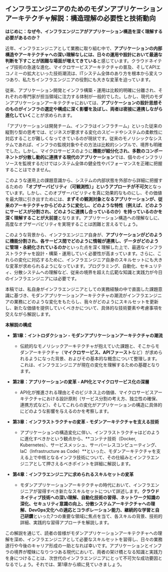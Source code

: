 ## インフラエンジニアのためのモダンアプリケーションアーキテクチャ解説：構造理解の必要性と技術動向

**はじめに：なぜ今、インフラエンジニアがアプリケーション構造を深く理解する必要があるのか？**

近年、インフラエンジニアとして業務に取り組む中で、**アプリケーションの内部構造やアーキテクチャへの深い理解なしには、日々の運用や設計において最適な判断を下すことが困難な場面が増えてきている**と感じています。クラウドネイティブ技術の急速な進化、マイクロサービスアーキテクチャの普及、そしてAPIエコノミーの拡大といった技術潮流は、ITシステム全体のあり方を根本から変えつつあり、私たちインフラエンジニアの役割にも大きな変革を迫っています。

従来、アプリケーション開発とインフラ構築・運用は比較的明確に分離され、それぞれの専門家が担当領域に注力する体制が一般的でした。しかし、現代のモダンアプリケーションアーキテクチャにおいては、**アプリケーションの設計思想そのものがインフラの選定や構成に深く影響を及ぼし、両者は密接に連携しながら進化していく**ことが求められます。

「アプリケーションは開発チーム、インフラはインフラチーム」といった従来の縦割り型の思考では、ビジネスが要求する変化のスピードやシステムの柔軟性に対応することが難しくなってきているのが現状です。従来のモノリシックなシステムであれば、インフラの監視対象やその方法は比較的シンプルで、境界も明確でした。しかし、マイクロサービスのように**機能が細分化され、多数のコンポーネントが分散し動的に連携する現代のアプリケーション**では、個々のインフラリソースを監視するだけではシステム全体の健全性やパフォーマンスを正確に把握することはできません。

このような運用上の課題意識から、システムの内部状態を外部から詳細に把握するための **「オブザーバビリティ（可観測性）」というアプローチが不可欠**となっています。しかし、このオブザーバビリティを真に効果的なものにし、その価値を最大限に引き出すためには、**まずその観測対象となるアプリケーションが、従来のアーキテクチャからどのように変化し、どのような特性（例えば、どのようにサービスが分割され、どのように連携し合っているのか）を持っているのかを深く理解することが大前提**となります。アプリケーション構造への理解なしに、高度なオブザーバビリティを実現することは困難と言えるでしょう。

このような背景から、インフラエンジニア自身が、**アプリケーションがどのように機能分割され、各サービス間でどのように情報が連携し、データがどのように管理・永続化されているのか**といった点を深く理解した上で、最適なインフラストラクチャを設計・構築・運用していく必要性が高まっています。さらに、これらの変化に対応するために、インフラエンジニア自身のスキルセットにも大きな変革が求められるようになっています。プログラミング、自動化、セキュリティ、分散システムへの理解など、従来の境界を超えた広範な知識と実践力が今日のインフラエンジニアには必要です。

本稿では、私自身がインフラエンジニアとしての実務経験の中で直面した課題意識に基づき、モダンアプリケーションアーキテクチャの潮流がインフラエンジニアの業務にどのような変化をもたらし、我々がどのようにスキルセットを更新し、新たな価値を提供していくべきかについて、具体的な技術要素や考慮事項を交えながら解説します。

**本解説の構成**

* **第1章：イントロダクション - モダンアプリケーションアーキテクチャの潮流**
    * 伝統的なモノリシックアーキテクチャが抱えていた課題と、そこからモダンアーキテクチャ（**マイクロサービス、APIファースト**など）が求められるようになった背景、およびその基本的な概念について整理します。これは、インフラエンジニアが現在の変化を理解するための基礎となります。

* **第2章：アプリケーションの変革 - API化とマイクロサービス化の深層**
    * API化が推進される理由とそのビジネス上の価値、マイクロサービスアーキテクチャにおける設計原則（サービス分割の考え方、独立性の確保、連携方式など）、そしてこれらの変化がアプリケーションの構造に具体的にどのような影響を与えるのかを考察します。

* **第3章：インフラストラクチャの変革 - モダンアーキテクチャを支える技術**
    * アプリケーションの構造変化に伴い、インフラストラクチャはどのように進化すべきかという観点から、**コンテナ技術（Docker, Kubernetes）、サービスメッシュ、サーバーレスコンピューティング、IaC（Infrastructure as Code）**といった、モダンアーキテクチャを支える上で中核となるインフラ技術について、その仕組みとインフラエンジニアとして押さえるべきポイントを詳細に解説します。

* **第4章：インフラエンジニアに求められるスキルセットの変革**
    * モダンアプリケーションアーキテクチャの時代において、インフラエンジニアが習得すべき新たなスキルセットについて詳述します。**クラウドネイティブ技術への深い理解、自動化技術の習得、ネットワーク知識の深化、セキュリティ意識の向上、分散システムアーキテクチャへの理解、DevOps文化への適応とコラボレーション能力、継続的な学習と自己研鑽**といった7つの重要な領域に焦点を当て、各スキルの背景、技術的詳細、実践的な習得アプローチを解説します。

この解説を通じて、読者の皆様がモダンアプリケーションアーキテクチャへの理解を深め、インフラエンジニアとして必要なスキルセットを習得し、日々の業務遂行や今後のキャリア形成の一助となれば幸いです。アプリケーションとインフラの境界が曖昧になりつつある現代において、両者の架け橋となる知識と実践力を身につけることは、次世代のインフラエンジニアにとって不可欠な成功要因となるでしょう。それでは、第1章から順に見ていきましょう。